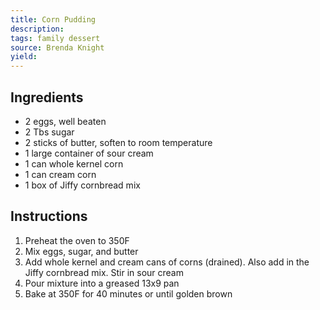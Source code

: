 ```yaml
---
title: Corn Pudding
description: 
tags: family dessert
source: Brenda Knight
yield: 
---
```

## Ingredients
- 2 eggs, well beaten
- 2 Tbs sugar
- 2 sticks of butter, soften to room temperature
- 1 large container of sour cream
- 1 can whole kernel corn
- 1 can cream corn
- 1 box of Jiffy cornbread mix

## Instructions
1. Preheat the oven to 350F
2. Mix eggs, sugar, and butter
3. Add whole kernel and cream cans of corns (drained). Also add in the Jiffy cornbread mix. Stir in sour cream
4. Pour mixture into a greased 13x9 pan
5. Bake at 350F for 40 minutes or until golden brown
